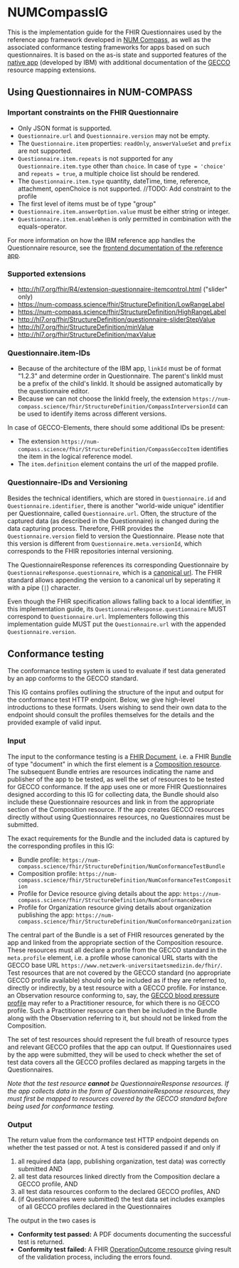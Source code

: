 # NUMCompassIG

This is the implementation guide for the FHIR Questionnaires used by the reference app framework developed in [NUM Compass](https://num-compass.science/de/), as well as the associated conformance testing frameworks for apps based on such questionnaires. It is based on the as-is state and supported features of the [native app](https://github.com/NUMde/compass-numapp-frontend) (developed by IBM) with additional documentation of the [GECCO](https://simplifier.net/ForschungsnetzCovid-19/) resource mapping extensions.

## Using Questionnaires in NUM-COMPASS
### Important constraints on the FHIR Questionnaire 

* Only JSON format is supported.
* `Questionnaire.url` and `Questionnaire.version` may not be empty. 
* The `Questionnaire.item` properties: `readOnly`, `answerValueSet` and `prefix` are not supported.
* `Questionnaire.item.repeats` is not supported for any `Questionnaire.item.type` other than `choice`. In case of `type = 'choice'` and `repeats = true`, a multiple choice list should be rendered.
* The `Questionnaire.item.type` quantity, dateTime, time, reference, attachment, openChoice is not supported. //TODO: Add constraint to the profile
* The first level of items must be of type "group"
* `Questionnaire.item.answerOption.value` must be either string or integer.
* `Questionnaire.item.enableWhen` is only permitted in combination with the equals-operator.

For more information on how the IBM reference app handles the Questionnaire resource, see the [frontend documentation of the reference app](https://github.com/NUMde/compass-numapp-frontend/tree/main/docs/questionnaireRendering).

### Supported extensions
* http://hl7.org/fhir/R4/extension-questionnaire-itemcontrol.html ("slider" only)
* https://num-compass.science/fhir/StructureDefinition/LowRangeLabel
* https://num-compass.science/fhir/StructureDefinition/HighRangeLabel
* http://hl7.org/fhir/StructureDefinition/questionnaire-sliderStepValue
* http://hl7.org/fhir/StructureDefinition/minValue
* http://hl7.org/fhir/StructureDefinition/maxValue

### Questionnaire.item-IDs 
* Because of the architecture of the IBM app, `linkId` must be of format "1.2.3" and determine order in Questionnaire. The parent's linkId must be a prefix of the child's linkId. It should be assigned automatically by the questionnaire editor.
* Because we can not choose the linkId freely, the extension `https://num-compass.science/fhir/StructureDefinition/CompassInterversionId` can be used to identify items across different versions.

In case of GECCO-Elements, there should some additional IDs be present:
* The extension `https://num-compass.science/fhir/StructureDefinition/CompassGeccoItem` identifies the item in the logical reference model.
* The `item.definition` element contains the url of the mapped profile.


### Questionnaire-IDs and Versioning

Besides the technical identifiers, which are stored in `Questionnaire.id` and `Questionnaire.identifier`, there is another "world-wide unique" identifier per Questionnaire, called `Questionnaire.url`. Often, the structure of the captured data (as described in the Questionnaire) is changed during the data capturing process. Therefore, FHIR provides the `Questionnaire.version` field to version the Questionnaire. Please note that this version is different from `Questionnaire.meta.versionId`, which corresponds to the FHIR repositories internal versioning.

The QuestionnaireResponse references its corresponding Questionnaire by `QuestionnaireResponse.questionnaire`, which is a [canonical url](https://www.hl7.org/fhir/r4/references.html#canonical). The FHIR standard allows appending the version to a canonical url by seperating it with a pipe (`|`) character. 

Even though the FHIR specification allows falling back to a local identifier, in this implementation guide, its `QuestionnaireResponse.questionnaire` MUST correspond to `Questionnaire.url`. Implementers following this implementation guide MUST put the `Questionnaire.url` with the appended `Questionnaire.version`.

## Conformance testing

The conformance testing system is used to evaluate if test data generated by an app conforms to the GECCO standard.

This IG contains profiles outlining the structure of the input and output for the conformance test HTTP endpoint. Below, we give high-level introductions to these formats. Users wishing to send their own data to the endpoint should consult the profiles themselves for the details and the provided example of valid input.

### Input

The input to the conformance testing is a [FHIR Document](https://www.hl7.org/fhir/r4/documents.html), i.e. a FHIR [Bundle](https://www.hl7.org/fhir/r4/bundle.html) of type "document" in which the first element is a [Composition resource](https://www.hl7.org/fhir/r4/composition.html). The subsequent Bundle entries are resources indicating the name and publisher of the app to be tested, as well the set of resources to be tested for GECCO conformance. If the app uses one or more FHIR Questionnaires designed according to this IG for collecting data, the Bundle should also include these Questionnaire resources and link in from the appropriate section of the Composition resource. If the app creates GECCO resources directly without using Questionnaires resources, no Questionnaires must be submitted.

The exact requirements for the Bundle and the included data is captured by the corresponding profiles in this IG:

* Bundle profile: `https://num-compass.science/fhir/StructureDefinition/NumConformanceTestBundle`
* Composition profile: `https://num-compass.science/fhir/StructureDefinition/NumConformanceTestComposition`
* Profile for Device resource giving details about the app: `https://num-compass.science/fhir/StructureDefinition/NumConformanceDevice`
* Profile for Organization resource giving details about organization publishing the app: `https://num-compass.science/fhir/StructureDefinition/NumConformanceOrganization`

The central part of the Bundle is a set of FHIR resources generated by the app and linked from the appropriate section of the Composition resource. These resources must all declare a profile from the GECCO standard in the `meta.profile` element, i.e. a profile whose canonical URL starts with the GECCO base URL `https://www.netzwerk-universitaetsmedizin.de/fhir/`. Test resources that are not covered by the GECCO standard (no appropriate GECCO profile available) should only be included as if they are referred to, directly or indirectly, by a test resource with a GECCO profile. For instance. an Observation resource conforming to, say, the [GECCO blood pressure profile](https://simplifier.net/forschungsnetzcovid-19/bloodpressure) may refer to a Practitioner resource, for which there is no GECCO profile. Such a Practitioner resource can then be included in the Bundle along with the Observation referring to it, but should not be linked from the Composition.

The set of test resources should represent the full breath of resource types and relevant GECCO profiles that the app can output. If Questionnaires used by the app were submitted, they will be used to check whether the set of test data covers all the GECCO profiles declared as mapping targets in the Questionnaires.

_Note that the test resource **cannot** be QuestionnaireResponse resources. If the app collects data in the form of QuestionnaireResponse resources, they must first be mapped to resources covered by the GECCO standard before being used for conformance testing._

### Output

The return value from the conformance test HTTP endpoint depends on whether the test passed or not. A test is considered passed if and only if

1. all required data (app, publishing organization, test data) was correctly submitted  AND
2. all test data resources linked directly from the Composition declare a GECCO profile, AND
3. all test data resources conform to the declared GECCO profiles, AND
4. (if Questionnaires were submitted) the test data set includes examples of all GECCO profiles declared in the Questionnaires

The output in the two cases is

* **Conformity test passed:** A PDF documents documenting the successful test is returned.
* **Conformity test failed:** A FHIR [OperationOutcome resource](https://www.hl7.org/fhir/r4/operationoutcome.html) giving result of the validation process, including the errors found.
